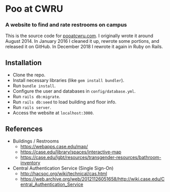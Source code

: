 # Poo at CWRU
### A website to find and rate restrooms on campus
This is the source code for [pooatcwru.com](https://pooatcwru.com). I originally wrote it around August 2014. In January 2016 I cleaned it up, rewrote some portions, and released it on GitHub. In December 2018 I rewrote it again in Ruby on Rails.

## Installation
* Clone the repo.
* Install necessary libraries (like `gem install bundler`).
* Run `bundle install`.
* Configure the user and databases in `config/database.yml`.
* Run `rails db:migrate`.
* Run `rails db:seed` to load building and floor info.
* Run `rails server`.
* Access the website at `localhost:3000`.

## References
* Buildings / Restrooms
	* https://webapps.case.edu/map/
	* https://case.edu/library/spaces/interactive-map
	* https://case.edu/lgbt/resources/transgender-resources/bathroom-inventory
* Central Authentication Service (Single Sign-On)
	* http://hacsoc.org/wiki/technical/cas.html
	* https://web.archive.org/web/20121126051658/http://wiki.case.edu/Central_Authentication_Service